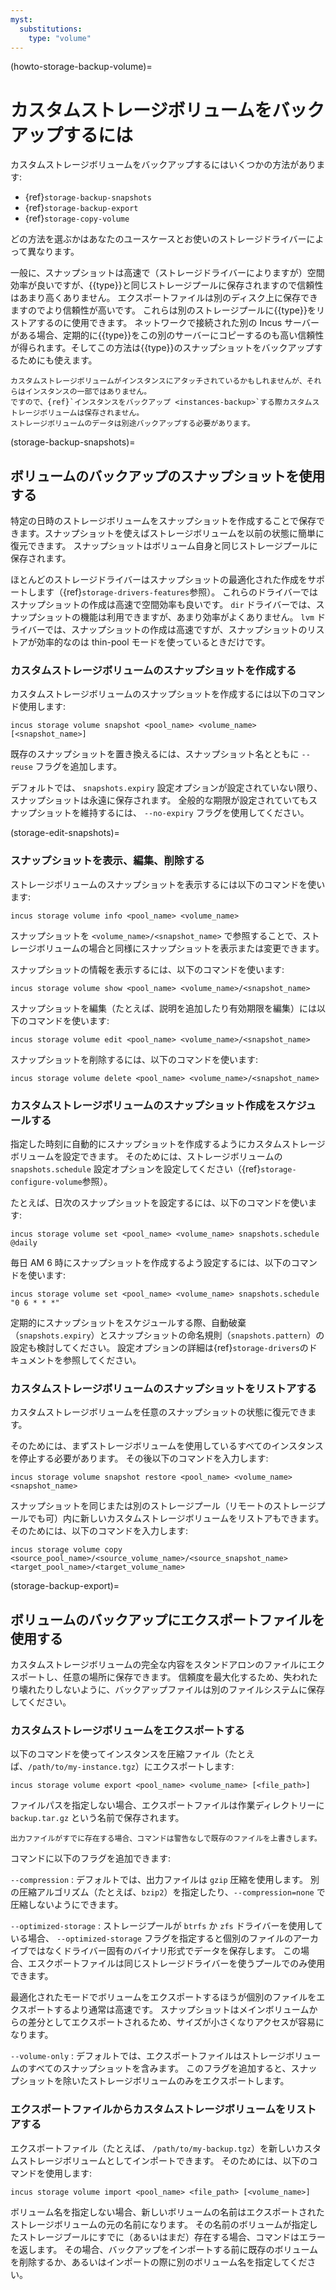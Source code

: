 ```yaml
---
myst:
  substitutions:
    type: "volume"
---
```


(howto-storage-backup-volume)=
# カスタムストレージボリュームをバックアップするには

カスタムストレージボリュームをバックアップするにはいくつかの方法があります:

- {ref}`storage-backup-snapshots`
- {ref}`storage-backup-export`
- {ref}`storage-copy-volume`

<!-- Include start backup types -->
どの方法を選ぶかはあなたのユースケースとお使いのストレージドライバーによって異なります。

一般に、スナップショットは高速で（ストレージドライバーによりますが）空間効率が良いですが、{{type}}と同じストレージプールに保存されますので信頼性はあまり高くありません。
エクスポートファイルは別のディスク上に保存できますのでより信頼性が高いです。
これらは別のストレージプールに{{type}}をリストアするのに使用できます。
ネットワークで接続された別の Incus サーバーがある場合、定期的に{{type}}をこの別のサーバーにコピーするのも高い信頼性が得られます。そしてこの方法は{{type}}のスナップショットをバックアップするためにも使えます。
<!-- Include end backup types -->

```{note}
カスタムストレージボリュームがインスタンスにアタッチされているかもしれませんが、それらはインスタンスの一部ではありません。
ですので、{ref}`インスタンスをバックアップ <instances-backup>`する際カスタムストレージボリュームは保存されません。
ストレージボリュームのデータは別途バックアップする必要があります。
```

(storage-backup-snapshots)=
## ボリュームのバックアップのスナップショットを使用する

特定の日時のストレージボリュームをスナップショットを作成することで保存できます。スナップショットを使えばストレージボリュームを以前の状態に簡単に復元できます。
スナップショットはボリューム自身と同じストレージプールに保存されます。

<!-- Include start optimized snapshots -->
ほとんどのストレージドライバーはスナップショットの最適化された作成をサポートします（{ref}`storage-drivers-features`参照）。
これらのドライバーではスナップショットの作成は高速で空間効率も良いです。
`dir` ドライバーでは、スナップショットの機能は利用できますが、あまり効率がよくありません。
`lvm` ドライバーでは、スナップショットの作成は高速ですが、スナップショットのリストアが効率的なのは thin-pool モードを使っているときだけです。
<!-- Include end optimized snapshots -->

### カスタムストレージボリュームのスナップショットを作成する

カスタムストレージボリュームのスナップショットを作成するには以下のコマンド使用します:

    incus storage volume snapshot <pool_name> <volume_name> [<snapshot_name>]

<!-- Include start create snapshot options -->
既存のスナップショットを置き換えるには、スナップショット名とともに `--reuse` フラグを追加します。

デフォルトでは、 `snapshots.expiry` 設定オプションが設定されていない限り、スナップショットは永遠に保存されます。
全般的な期限が設定されていてもスナップショットを維持するには、 `--no-expiry` フラグを使用してください。
<!-- Include end create snapshot options -->

(storage-edit-snapshots)=
### スナップショットを表示、編集、削除する

ストレージボリュームのスナップショットを表示するには以下のコマンドを使います:

    incus storage volume info <pool_name> <volume_name>

スナップショットを `<volume_name>/<snapshot_name>` で参照することで、ストレージボリュームの場合と同様にスナップショットを表示または変更できます。

スナップショットの情報を表示するには、以下のコマンドを使います:

    incus storage volume show <pool_name> <volume_name>/<snapshot_name>

スナップショットを編集（たとえば、説明を追加したり有効期限を編集）には以下のコマンドを使います:

    incus storage volume edit <pool_name> <volume_name>/<snapshot_name>

スナップショットを削除するには、以下のコマンドを使います:

    incus storage volume delete <pool_name> <volume_name>/<snapshot_name>

### カスタムストレージボリュームのスナップショット作成をスケジュールする

指定した時刻に自動的にスナップショットを作成するようにカスタムストレージボリュームを設定できます。
そのためには、ストレージボリュームの `snapshots.schedule` 設定オプションを設定してください（{ref}`storage-configure-volume`参照）。

たとえば、日次のスナップショットを設定するには、以下のコマンドを使います:

    incus storage volume set <pool_name> <volume_name> snapshots.schedule @daily

毎日 AM 6 時にスナップショットを作成するよう設定するには、以下のコマンドを使います:

    incus storage volume set <pool_name> <volume_name> snapshots.schedule "0 6 * * *"

定期的にスナップショットをスケジュールする際、自動破棄（`snapshots.expiry`）とスナップショットの命名規則（`snapshots.pattern`）の設定も検討してください。
設定オプションの詳細は{ref}`storage-drivers`のドキュメントを参照してください。

### カスタムストレージボリュームのスナップショットをリストアする

カスタムストレージボリュームを任意のスナップショットの状態に復元できます。

そのためには、まずストレージボリュームを使用しているすべてのインスタンスを停止する必要があります。
その後以下のコマンドを入力します:

    incus storage volume snapshot restore <pool_name> <volume_name> <snapshot_name>

スナップショットを同じまたは別のストレージプール（リモートのストレージプールでも可）内に新しいカスタムストレージボリュームをリストアもできます。
そのためには、以下のコマンドを入力します:

    incus storage volume copy <source_pool_name>/<source_volume_name>/<source_snapshot_name> <target_pool_name>/<target_volume_name>

(storage-backup-export)=
## ボリュームのバックアップにエクスポートファイルを使用する

カスタムストレージボリュームの完全な内容をスタンドアロンのファイルにエクスポートし、任意の場所に保存できます。
信頼度を最大化するため、失われたり壊れたりしないように、バックアップファイルは別のファイルシステムに保存してください。

### カスタムストレージボリュームをエクスポートする

以下のコマンドを使ってインスタンスを圧縮ファイル（たとえば、`/path/to/my-instance.tgz`）にエクスポートします:

    incus storage volume export <pool_name> <volume_name> [<file_path>]

ファイルパスを指定しない場合、エクスポートファイルは作業ディレクトリーに `backup.tar.gz` という名前で保存されます。

```{warning}
出力ファイルがすでに存在する場合、コマンドは警告なしで既存のファイルを上書きします。
```

<!-- Include start export info -->
コマンドに以下のフラグを追加できます:

`--compression`
: デフォルトでは、出力ファイルは `gzip` 圧縮を使用します。
  別の圧縮アルゴリズム（たとえば、`bzip2`）を指定したり、`--compression=none` で圧縮しないようにできます。

`--optimized-storage`
: ストレージプールが `btrfs` か `zfs` ドライバーを使用している場合、 `--optimized-storage` フラグを指定すると個別のファイルのアーカイブではなくドライバー固有のバイナリ形式でデータを保存します。
  この場合、エスクポートファイルは同じストレージドライバーを使うプールでのみ使用できます。

  最適化されたモードでボリュームをエクスポートするほうが個別のファイルをエクスポートするより通常は高速です。
  スナップショットはメインボリュームからの差分としてエクスポートされるため、サイズが小さくなりアクセスが容易になります。
<!-- Include end export info -->

`--volume-only`
: デフォルトでは、エクスポートファイルはストレージボリュームのすべてのスナップショットを含みます。
  このフラグを追加すると、スナップショットを除いたストレージボリュームのみをエクスポートします。

### エクスポートファイルからカスタムストレージボリュームをリストアする

エクスポートファイル（たとえば、 `/path/to/my-backup.tgz`）を新しいカスタムストレージボリュームとしてインポートできます。
そのためには、以下のコマンドを使用します:

    incus storage volume import <pool_name> <file_path> [<volume_name>]

ボリューム名を指定しない場合、新しいボリュームの名前はエクスポートされたストレージボリュームの元の名前になります。
その名前のボリュームが指定したストレージブールにすでに（あるいはまだ）存在する場合、コマンドはエラーを返します。
その場合、バックアップをインポートする前に既存のボリュームを削除するか、あるいはインポートの際に別のボリューム名を指定してください。
